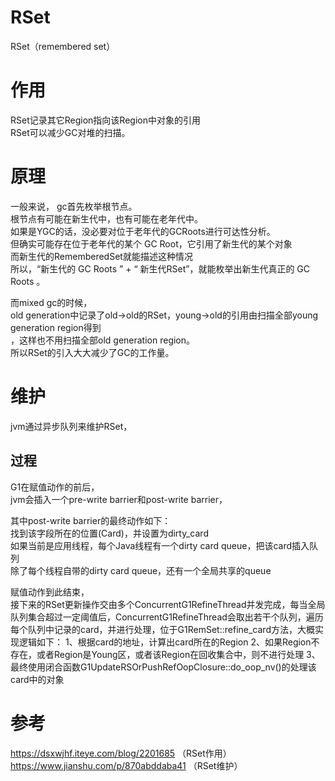 
# RSet

RSet（remembered set）
    
# 作用

RSet记录其它Region指向该Region中对象的引用  
RSet可以减少GC对堆的扫描。
    
# 原理

一般来说， 
gc首先枚举根节点。  
根节点有可能在新生代中，也有可能在老年代中。  
如果是YGC的话，没必要对位于老年代的GCRoots进行可达性分析。  
但确实可能存在位于老年代的某个 GC Root，它引用了新生代的某个对象  
而新生代的RememberedSet就能描述这种情况  
所以，“新生代的 GC Roots ” + “ 新生代RSet”，就能枚举出新生代真正的 GC Roots 。  

而mixed gc的时候，  
old generation中记录了old->old的RSet，young->old的引用由扫描全部young generation region得到  
，这样也不用扫描全部old generation region。  
所以RSet的引入大大减少了GC的工作量。  



# 维护

jvm通过异步队列来维护RSet，  

## 过程

G1在赋值动作的前后，  
jvm会插入一个pre-write barrier和post-write barrier，  

其中post-write barrier的最终动作如下：  
找到该字段所在的位置(Card)，并设置为dirty_card  
如果当前是应用线程，每个Java线程有一个dirty card queue，把该card插入队列  
除了每个线程自带的dirty card queue，还有一个全局共享的queue  

赋值动作到此结束，  
接下来的RSet更新操作交由多个ConcurrentG1RefineThread并发完成，每当全局队列集合超过一定阈值后，ConcurrentG1RefineThread会取出若干个队列，遍历每个队列中记录的card，并进行处理，位于G1RemSet::refine_card方法，大概实现逻辑如下：
1、根据card的地址，计算出card所在的Region
2、如果Region不存在，或者Region是Young区，或者该Region在回收集合中，则不进行处理
3、最终使用闭合函数G1UpdateRSOrPushRefOopClosure::do_oop_nv()的处理该card中的对象


# 参考


https://dsxwjhf.iteye.com/blog/2201685 （RSet作用）  
https://www.jianshu.com/p/870abddaba41  （RSet维护）  
